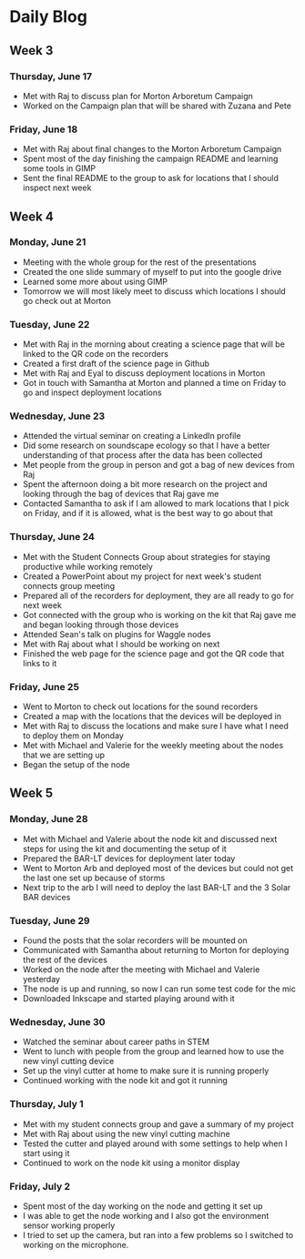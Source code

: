 # Daily Blog

## Week 3
### Thursday, June 17
* Met with Raj to discuss plan for Morton Arboretum Campaign
* Worked on the Campaign plan that will be shared with Zuzana and Pete

### Friday, June 18
* Met with Raj about final changes to the Morton Arboretum Campaign
* Spent most of the day finishing the campaign README and learning some tools in GIMP
* Sent the final README to the group to ask for locations that I should inspect next week

## Week 4
### Monday, June 21
* Meeting with the whole group for the rest of the presentations
* Created the one slide summary of myself to put into the google drive
* Learned some more about using GIMP
* Tomorrow we will most likely meet to discuss which locations I should go check out at Morton

### Tuesday, June 22
* Met with Raj in the morning about creating a science page that will be linked to the QR code on the recorders
* Created a first draft of the science page in Github
* Met with Raj and Eyal to discuss deployment locations in Morton
* Got in touch with Samantha at Morton and planned a time on Friday to go and inspect deployment locations

### Wednesday, June 23
* Attended the virtual seminar on creating a LinkedIn profile
* Did some research on soundscape ecology so that I have a better understanding of that process after the data has been collected
* Met people from the group in person and got a bag of new devices from Raj
* Spent the afternoon doing a bit more research on the project and looking through the bag of devices that Raj gave me
* Contacted Samantha to ask if I am allowed to mark locations that I pick on Friday, and if it is allowed, what is the best way to go about that

### Thursday, June 24
* Met with the Student Connects Group about strategies for staying productive while working remotely
* Created a PowerPoint about my project for next week's student connects group meeting
* Prepared all of the recorders for deployment, they are all ready to go for next week
* Got connected with the group who is working on the kit that Raj gave me and began looking through those devices
* Attended Sean's talk on plugins for Waggle nodes
* Met with Raj about what I should be working on next
* Finished the web page for the science page and got the QR code that links to it

### Friday, June 25
* Went to Morton to check out locations for the sound recorders
* Created a map with the locations that the devices will be deployed in
* Met with Raj to discuss the locations and make sure I have what I need to deploy them on Monday
* Met with Michael and Valerie for the weekly meeting about the nodes that we are setting up
* Began the setup of the node

## Week 5
### Monday, June 28
* Met with Michael and Valerie about the node kit and discussed next steps for using the kit and documenting the setup of it
* Prepared the BAR-LT devices for deployment later today
* Went to Morton Arb and deployed most of the devices but could not get the last one set up because of storms
* Next trip to the arb I will need to deploy the last BAR-LT and the 3 Solar BAR devices

### Tuesday, June 29
* Found the posts that the solar recorders will be mounted on
* Communicated with Samantha about returning to Morton for deploying the rest of the devices
* Worked on the node after the meeting with Michael and Valerie yesterday
* The node is up and running, so now I can run some test code for the mic
* Downloaded Inkscape and started playing around with it

### Wednesday, June 30
* Watched the seminar about career paths in STEM
* Went to lunch with people from the group and learned how to use the new vinyl cutting device
* Set up the vinyl cutter at home to make sure it is running properly
* Continued working with the node kit and got it running


### Thursday, July 1
* Met with my student connects group and gave a summary of my project
* Met with Raj about using the new vinyl cutting machine
* Tested the cutter and played around with some settings to help when I start using it
* Continued to work on the node kit using a monitor display


### Friday, July 2
* Spent most of the day working on the node and getting it set up
* I was able to get the node working and I also got the environment sensor working properly
* I tried to set up the camera, but ran into a few problems so I switched to working on the microphone.
